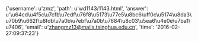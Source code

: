 {'username': u'zmz', 'path': u'wd1143/1143.html', 'answer': u'\u64cd\u4f5c\u7cfb\u7edf\u76f8\u5173\u77e5\u8bc6\uff0c\u5174\u8da3\u70b9\u662f\u8fdb\u7a0b\u7ebf\u7a0b\u7684\u8c03\u5ea6\u4e0e\u7ba1\u7406', 'email': u'zhangmz13@mails.tsinghua.edu.cn', 'time': '2016-02-27:09:37:23'}